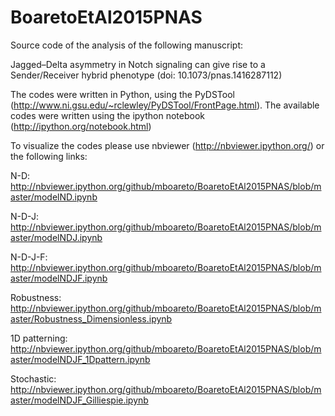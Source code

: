# BoaretoEtAl2015PNAS

Source code of the analysis of the following manuscript:

Jagged–Delta asymmetry in Notch signaling can give rise to a Sender/Receiver hybrid phenotype (doi: 10.1073/pnas.1416287112)

The codes were written in Python, using the PyDSTool (http://www.ni.gsu.edu/~rclewley/PyDSTool/FrontPage.html). 
The available codes were written using the ipython notebook (http://ipython.org/notebook.html)

To visualize the codes please use nbviewer (http://nbviewer.ipython.org/) or the following links: 

N-D: http://nbviewer.ipython.org/github/mboareto/BoaretoEtAl2015PNAS/blob/master/modelND.ipynb 

N-D-J: http://nbviewer.ipython.org/github/mboareto/BoaretoEtAl2015PNAS/blob/master/modelNDJ.ipynb 

N-D-J-F: http://nbviewer.ipython.org/github/mboareto/BoaretoEtAl2015PNAS/blob/master/modelNDJF.ipynb 

Robustness: http://nbviewer.ipython.org/github/mboareto/BoaretoEtAl2015PNAS/blob/master/Robustness_Dimensionless.ipynb

1D patterning: http://nbviewer.ipython.org/github/mboareto/BoaretoEtAl2015PNAS/blob/master/modelNDJF_1Dpattern.ipynb

Stochastic: http://nbviewer.ipython.org/github/mboareto/BoaretoEtAl2015PNAS/blob/master/modelNDJF_Gilliespie.ipynb
